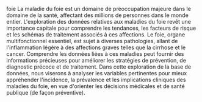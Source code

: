 foie
La maladie du foie est un domaine de préoccupation majeure dans le domaine de la santé, affectant des millions de personnes dans le monde entier. L'exploration des données relatives aux maladies du foie revêt une importance capitale pour comprendre les tendances, les facteurs de risque et les schémas de traitement associés à ces affections. Le foie, organe multifonctionnel essentiel, est sujet à diverses pathologies, allant de l'inflammation légère à des affections graves telles que la cirrhose et le cancer. Comprendre les données liées à ces maladies peut fournir des informations précieuses pour améliorer les stratégies de prévention, de diagnostic précoce et de traitement. Dans cette exploration de la base de données, nous viserons à analyser les variables pertinentes pour mieux appréhender l'incidence, la prévalence et les implications cliniques des maladies du foie, en vue d'orienter les décisions médicales et de santé publique (de façon préventive).
